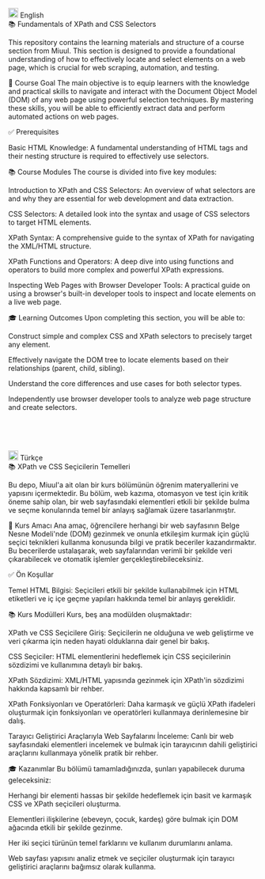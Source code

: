 <img src="https://twemoji.maxcdn.com/v/latest/svg/1f1ec-1f1e7.svg" width="20"/> English
<br>
📚 Fundamentals of XPath and CSS Selectors

This repository contains the learning materials and structure of a course section from Miuul. This section is designed to provide a foundational understanding of how to effectively locate and select elements on a web page, which is crucial for web scraping, automation, and testing.

🚀 Course Goal
The main objective is to equip learners with the knowledge and practical skills to navigate and interact with the Document Object Model (DOM) of any web page using powerful selection techniques. By mastering these skills, you will be able to efficiently extract data and perform automated actions on web pages.

✅ Prerequisites

Basic HTML Knowledge: A fundamental understanding of HTML tags and their nesting structure is required to effectively use selectors.

📚 Course Modules
The course is divided into five key modules:

Introduction to XPath and CSS Selectors: An overview of what selectors are and why they are essential for web development and data extraction.

CSS Selectors: A detailed look into the syntax and usage of CSS selectors to target HTML elements.

XPath Syntax: A comprehensive guide to the syntax of XPath for navigating the XML/HTML structure.

XPath Functions and Operators: A deep dive into using functions and operators to build more complex and powerful XPath expressions.

Inspecting Web Pages with Browser Developer Tools: A practical guide on using a browser's built-in developer tools to inspect and locate elements on a live web page.

🎓 Learning Outcomes
Upon completing this section, you will be able to:

Construct simple and complex CSS and XPath selectors to precisely target any element.

Effectively navigate the DOM tree to locate elements based on their relationships (parent, child, sibling).

Understand the core differences and use cases for both selector types.

Independently use browser developer tools to analyze web page structure and create selectors.

<br><br><br>

<img src="https://twemoji.maxcdn.com/v/latest/svg/1f1f9-1f1f7.svg" width="20"/> Türkçe
<br>
📚 XPath ve CSS Seçicilerin Temelleri

Bu depo, Miuul'a ait olan bir kurs bölümünün öğrenim materyallerini ve yapısını içermektedir. Bu bölüm, web kazıma, otomasyon ve test için kritik öneme sahip olan, bir web sayfasındaki elementleri etkili bir şekilde bulma ve seçme konularında temel bir anlayış sağlamak üzere tasarlanmıştır.

🚀 Kurs Amacı
Ana amaç, öğrencilere herhangi bir web sayfasının Belge Nesne Modeli'nde (DOM) gezinmek ve onunla etkileşim kurmak için güçlü seçici teknikleri kullanma konusunda bilgi ve pratik beceriler kazandırmaktır. Bu becerilerde ustalaşarak, web sayfalarından verimli bir şekilde veri çıkarabilecek ve otomatik işlemler gerçekleştirebileceksiniz.

✅ Ön Koşullar

Temel HTML Bilgisi: Seçicileri etkili bir şekilde kullanabilmek için HTML etiketleri ve iç içe geçme yapıları hakkında temel bir anlayış gereklidir.

📚 Kurs Modülleri
Kurs, beş ana modülden oluşmaktadır:

XPath ve CSS Seçicilere Giriş: Seçicilerin ne olduğuna ve web geliştirme ve veri çıkarma için neden hayati olduklarına dair genel bir bakış.

CSS Seçiciler: HTML elementlerini hedeflemek için CSS seçicilerinin sözdizimi ve kullanımına detaylı bir bakış.

XPath Sözdizimi: XML/HTML yapısında gezinmek için XPath'in sözdizimi hakkında kapsamlı bir rehber.

XPath Fonksiyonları ve Operatörleri: Daha karmaşık ve güçlü XPath ifadeleri oluşturmak için fonksiyonları ve operatörleri kullanmaya derinlemesine bir dalış.

Tarayıcı Geliştirici Araçlarıyla Web Sayfalarını İnceleme: Canlı bir web sayfasındaki elementleri incelemek ve bulmak için tarayıcının dahili geliştirici araçlarını kullanmaya yönelik pratik bir rehber.

🎓 Kazanımlar
Bu bölümü tamamladığınızda, şunları yapabilecek duruma geleceksiniz:

Herhangi bir elementi hassas bir şekilde hedeflemek için basit ve karmaşık CSS ve XPath seçicileri oluşturma.

Elementleri ilişkilerine (ebeveyn, çocuk, kardeş) göre bulmak için DOM ağacında etkili bir şekilde gezinme.

Her iki seçici türünün temel farklarını ve kullanım durumlarını anlama.

Web sayfası yapısını analiz etmek ve seçiciler oluşturmak için tarayıcı geliştirici araçlarını bağımsız olarak kullanma.
